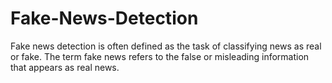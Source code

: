 # Fake-News-Detection
Fake news detection is often defined as the task of classifying news as real or fake. The term fake news refers to the false or misleading information that appears as real news. 
